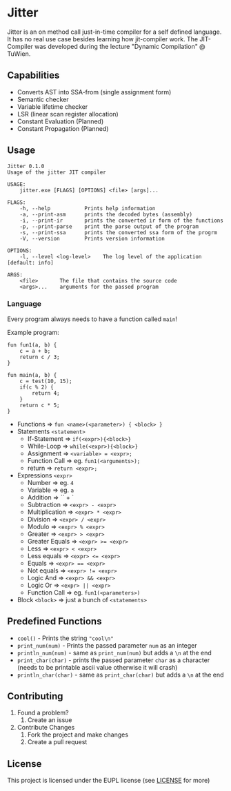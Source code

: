 # Jitter

Jitter is an on method call just-in-time compiler for a self defined language.
It has no real use case besides learning how jit-compiler work. The JIT-Compiler
was developed during the lecture "Dynamic Compilation" @ TuWien.

## Capabilities

- Converts AST into SSA-from (single assignment form)
- Semantic checker
- Variable lifetime checker
- LSR (linear scan register allocation)
- Constant Evaluation (Planned)
- Constant Propagation (Planned)

## Usage

```
Jitter 0.1.0
Usage of the jitter JIT compiler

USAGE:
    jitter.exe [FLAGS] [OPTIONS] <file> [args]...

FLAGS:
    -h, --help           Prints help information
    -a, --print-asm      prints the decoded bytes (assembly)
    -i, --print-ir       prints the converted ir form of the functions
    -p, --print-parse    print the parse output of the program
    -s, --print-ssa      prints the converted ssa form of the progrm
    -V, --version        Prints version information

OPTIONS:
    -l, --level <log-level>    The log level of the application [default: info]

ARGS:
    <file>       The file that contains the source code
    <args>...    arguments for the passed program
```

### Language

Every program always needs to have a function called `main`!

Example program:

```
fun fun1(a, b) {
    c = a + b;
    return c / 3;
}

fun main(a, b) {
    c = test(10, 15);
    if(c % 2) {
        return 4;
    }
    return c * 5;
}
```

- Functions => `fun <name>(<parameter>) { <block> }`
- Statements `<statement>`
  - If-Statement => `if(<expr>){<block>}`
  - While-Loop => `while(<expr>){<block>}`
  - Assignment => `<variable> = <expr>;`
  - Function Call => eg. `fun1(<arguments>);`
  - return => `return <expr>;`
- Expressions `<expr>`
  - Number => eg. `4`
  - Variable => eg. `a`
  - Addition => ``<expr> + <expr>`
  - Subtraction => `<expr> - <expr>`
  - Multiplication => `<expr> * <expr>`
  - Division => `<expr> / <expr>`
  - Modulo => `<expr> % <expr>`
  - Greater => `<expr> > <expr>`
  - Greater Equals => `<expr> >= <expr>`
  - Less => `<expr> < <expr>`
  - Less equals => `<expr> <= <expr>`
  - Equals => `<expr> == <expr>`
  - Not equals => `<expr> != <expr>`
  - Logic And => `<expr> && <expr>`
  - Logic Or => `<expr> || <expr>`
  - Function Call => eg. `fun1(<parameters>)`
- Block `<block>` => just a bunch of `<statements>`

## Predefined Functions

- `cool()` - Prints the string `"cool\n"`
- `print_num(num)` - Prints the passed parameter `num` as an integer
- `println_num(num)` - same as `print_num(num)` but adds a `\n` at the end
- `print_char(char)` - prints the passed parameter `char` as a character (needs to be printable ascii value otherwise it will crash)
- `println_char(char)` - same as `print_char(char)` but adds a `\n` at the end

## Contributing

1. Found a problem?
   1. Create an issue
2. Contribute Changes
   1. Fork the project and make changes
   2. Create a pull request

## License

This project is licensed under the EUPL license (see [LICENSE](https://github.com/UnHolds/jitter/LICENSE) for more)
